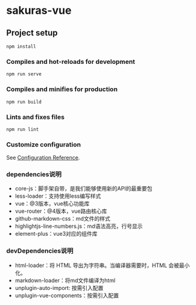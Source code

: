 # sakuras-vue

## Project setup
```
npm install
```

### Compiles and hot-reloads for development
```
npm run serve
```

### Compiles and minifies for production
```
npm run build
```

### Lints and fixes files
```
npm run lint
```

### Customize configuration
See [Configuration Reference](https://cli.vuejs.org/config/).

### dependencies说明
+ core-js：脚手架自带，是我们能够使用新的API的最重要包
+ less-loader：支持使用less编写样式
+ vue：@3版本，vue核心功能库
+ vue-router：@4版本，vue路由核心库
+ github-markdown-css：md文件的样式
+ highlightjs-line-numbers.js：md语法高亮，行号显示
+ element-plus：vue3对应的组件库

### devDependencies说明
+ html-loader：将 HTML 导出为字符串。当编译器需要时，HTML 会被最小化。
+ markdown-loader：将md文件编译为html
+ unplugin-auto-import: 按需引入配置
+ unplugin-vue-components：按需引入配置
